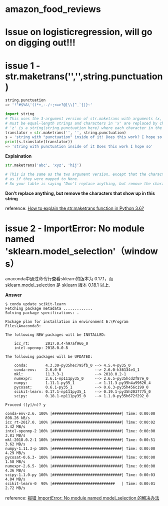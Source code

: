 # amazon_food_reviews
 
# Issue on logisticregression, will go on digging out!!!
  
# issue 1 -  str.maketrans('','',string.punctuation)
```python
string.punctuation
=> '!"#$%&\'()*+,-./:;<=>?@[\\]^_`{|}~'
```

```python
import string
# This uses the 3-argument version of str.maketrans with arguments (x, y, z) where 'x' and 'y'
# must be equal-length strings and characters in 'x' are replaced by characters in 'y'. 
# 'z' is a string(string.punctuation here) where each character in the string is mapped to None
translator = str.maketrans('', '', string.punctuation)
s = 'string with "punctuation" inside of it! Does this work? I hope so.'
print(s.translate(translator))
=> 'string with punctuation inside of it Does this work I hope so'
```

**Explaination**

```python
str.maketrans('abc', 'xyz', 'hij')

# This is the same as the two argument version, except that the characters from the third string are removed, 
# as if they were mapped to None. 
# So your table is saying "Don't replace anything, but remove the characters that show up in this string".
```
**Don't replace anything, but remove the characters that show up in this string**

reference: [How to explain the str.maketrans function in Python 3.6?](https://stackoverflow.com/questions/41535571/how-to-explain-the-str-maketrans-function-in-python-3-6#41536036)

# issue 2 -  ImportError: No module named 'sklearn.model_selection'（windows）

anaconda中通过命令行查看sklearn的版本为 0.17.1，而sklearn.model_selection 是 sklearn 版本 0.18.1 以上.

**Answer**
```
$ conda update scikit-learn
Fetching package metadata .............
Solving package specifications: .

Package plan for installation in environment E:\Program Files\Anaconda3:

The following NEW packages will be INSTALLED:

    icc_rt:       2017.0.4-h97af966_0
    intel-openmp: 2018.0.0-8

The following packages will be UPDATED:

    conda:        4.3.30-py35hec795fb_0 --> 4.5.4-py35_0
    conda-env:    2.6.0-0               --> 2.6.0-h36134e3_1
    mkl:          11.3.3-1              --> 2018.0.2-1
    numexpr:      2.6.1-np111py35_0     --> 2.6.5-py35hcd2f87e_0
    numpy:        1.11.1-py35_1         --> 1.11.3-py35h4a99626_4
    pycosat:      0.6.1-py35_1          --> 0.6.3-py35h456c199_0
    scikit-learn: 0.17.1-np111py35_1    --> 0.19.1-py35h2037775_0
    scipy:        0.18.1-np111py35_0    --> 1.1.0-py35h672f292_0

Proceed ([y]/n)? y

conda-env-2.6. 100% |###############################| Time: 0:00:00 898.26 kB/s
icc_rt-2017.0. 100% |###############################| Time: 0:00:02   3.42 MB/s
intel-openmp-2 100% |###############################| Time: 0:00:00   3.81 MB/s
mkl-2018.0.2-1 100% |###############################| Time: 0:00:51   3.62 MB/s
numpy-1.11.3-p 100% |###############################| Time: 0:00:00   4.29 MB/s
pycosat-0.6.3- 100% |###############################| Time: 0:00:00   1.58 MB/s
numexpr-2.6.5- 100% |###############################| Time: 0:00:00   4.36 MB/s
scipy-1.1.0-py 100% |###############################| Time: 0:00:03   4.04 MB/s
scikit-learn-0  90% |############################   | Time: 0:00:01   2.72 MB/s

```

reference: [报错 ImportError: No module named model_selection 的解决办法](https://blog.csdn.net/jinlong_xu/article/details/72862047)
